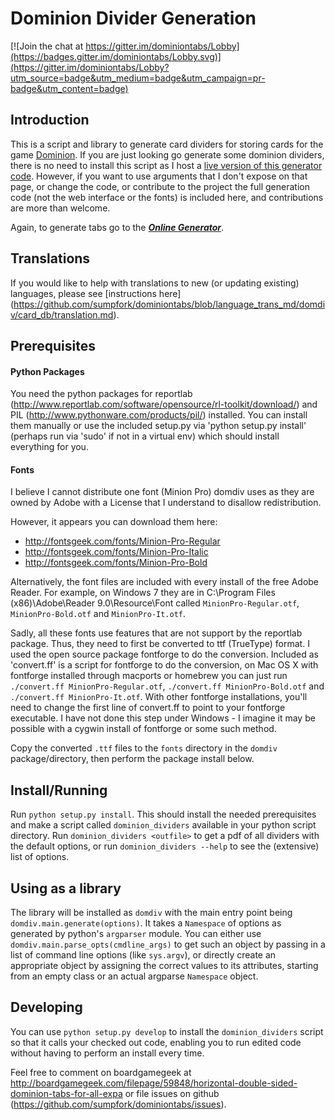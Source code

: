 # Dominion Divider Generation

[![Join the chat at https://gitter.im/dominiontabs/Lobby](https://badges.gitter.im/dominiontabs/Lobby.svg)](https://gitter.im/dominiontabs/Lobby?utm_source=badge&utm_medium=badge&utm_campaign=pr-badge&utm_content=badge)

## Introduction

This is a script and library to generate card dividers for storing cards for the game [Dominion](https://boardgamegeek.com/boardgame/36218/dominion). If you are just looking go generate some dominion dividers, there is no need to install this script as I host a [live version of this generator code](http://domtabs.sandflea.org). However, if you want to use arguments that I don't expose on that page, or change the code, or contribute to the project the full generation code (not the web interface or the fonts) is included here, and contributions are more than welcome.

Again, to generate tabs go to the ***[Online Generator](http://domtabs.sandflea.org)***.

## Translations

If you would like to help with translations to new (or updating existing) languages, please see [instructions here] (https://github.com/sumpfork/dominiontabs/blob/language_trans_md/domdiv/card_db/translation.md).

## Prerequisites

#### Python Packages
You need the python packages for reportlab (http://www.reportlab.com/software/opensource/rl-toolkit/download/) and PIL (http://www.pythonware.com/products/pil/) installed. You can install them manually or use the included setup.py via 'python setup.py install' (perhaps run via 'sudo' if not in a virtual env) which should install everything for you.

#### Fonts
I believe I cannot distribute one font (Minion Pro) domdiv uses as they are owned by Adobe with a License that I understand to disallow redistribution.

However, it appears you can download them here:
- http://fontsgeek.com/fonts/Minion-Pro-Regular
- http://fontsgeek.com/fonts/Minion-Pro-Italic
- http://fontsgeek.com/fonts/Minion-Pro-Bold

Alternatively, the font files are included with every install of the free Adobe Reader. For example, on Windows 7 they are in C:\Program Files (x86)\Adobe\Reader 9.0\Resource\Font called `MinionPro-Regular.otf`, `MinionPro-Bold.otf` and `MinionPro-It.otf`. 

Sadly, all these fonts use features that are not support by the reportlab package. Thus, they need to first be converted to ttf (TrueType) format. I used the open source package fontforge to do the conversion. Included as 'convert.ff' is a script for fontforge to do the conversion, on Mac OS X with fontforge installed through macports or homebrew you can just run `./convert.ff MinionPro-Regular.otf`, `./convert.ff MinionPro-Bold.otf` and `./convert.ff MinionPro-It.otf`. With other fontforge installations, you'll need to change the first line of convert.ff to point to your fontforge executable. I have not done this step under Windows - I imagine it may be possible with a cygwin install of fontforge or some such method. 

Copy the converted `.ttf` files to the `fonts` directory in the `domdiv` package/directory, then perform the package install below.

## Install/Running
Run `python setup.py install`. This should install the needed prerequisites and make a script called `dominion_dividers` available in your python script directory. Run `dominion_dividers <outfile>` to get a pdf of all dividers with the default options, or run `dominion_dividers --help` to see the (extensive) list of options.

## Using as a library
The library will be installed as `domdiv` with the main entry point being `domdiv.main.generate(options)`. It takes a `Namespace` of options as generated by python's `argparser` module. You can either use `domdiv.main.parse_opts(cmdline_args)` to get such an object by passing in a list of command line options (like `sys.argv`), or directly create an appropriate object by assigning the correct values to its attributes, starting from an empty class or an actual argparse `Namespace` object.

## Developing

You can use `python setup.py develop` to install the `dominion_dividers` script so that it calls your checked out code, enabling you to run edited code without having to perform an install every time.

Feel free to comment on boardgamegeek at <http://boardgamegeek.com/filepage/59848/horizontal-double-sided-dominion-tabs-for-all-expa> or file issues on github (<https://github.com/sumpfork/dominiontabs/issues>).
